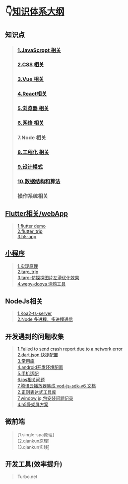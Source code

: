 # 👇[知识体系大纲](https://www.processon.com/embed/5e8d76c26376894bc67f93f7)

## 知识点
> ### [1.JavaScropt 相关](https://github.com/jiangdexiao/blog/issues/13)
> ### [2.CSS 相关](https://github.com/jiangdexiao/blog/issues/14)
> ### [3.Vue 相关](https://github.com/jiangdexiao/blog/issues/25)
> ### [4.React相关](https://github.com/jiangdexiao/blog/issues/42)
> ### [5.浏览器 相关](https://github.com/jiangdexiao/blog/issues/40)
> ### [6.网络 相关](https://github.com/jiangdexiao/blog/issues/44)
> ### 7.Node 相关
> ### [8.工程化 相关](https://github.com/jiangdexiao/blog/issues/45)
> ### [9.设计模式](https://github.com/jiangdexiao/blog/tree/master/design-mode)  
> ### [10.数据结构和算法](https://github.com/jiangdexiao/blog/tree/master/structure)  
> ### 操作系统相关

## [Flutter相关/webApp](https://www.cnblogs.com/yangyxd/p/9232308.html)
> [1.flutter demo](https://github.com/jiangdexiao/flutter-app) <br>
> [2.flutter_trip](https://github.com/jdxorg/flutter_trip_app) <br>
> [3.h5-app](https://github.com/jiangdexiao/h5-app) <br>

## [小程序](https://developers.weixin.qq.com/miniprogram/dev/framework/)
> [1.实现原理](https://developers.weixin.qq.com/miniprogram/dev/framework/quickstart/framework.html#%E6%B8%B2%E6%9F%93%E5%B1%82%E5%92%8C%E9%80%BB%E8%BE%91%E5%B1%82) <br>
> [2.taro_trip](https://github.com/jdxorg/taro-trip) <br>
> [3.taro-仿探探图片左滑优化效果](https://github.com/jiangdexiao/taro-tantan) <br>
> [4.wepy-dooya 涂鸦工具](https://github.com/jiangdexiao/wepy-dooya)

## NodeJs相关
> [1.Koa2-ts-server](https://github.com/jdxorg/koa2-ts-server) <br>
> [2.Node 多进程，多进程通信](https://blog.csdn.net/hongchh/article/details/79898816) <br>

## 开发遇到的问题收集
> [1.Failed to send crash report due to a network error](https://github.com/jiangdexiao/blog/issues/5) <br>
> [2.dart.json 快捷配置](https://github.com/jiangdexiao/blog/issues/6) <br>
> [3.常用库](https://github.com/jiangdexiao/blog/issues/7) <br>
> [4.android开发环境配置](https://github.com/jiangdexiao/blog/issues/8) <br>
> [5.手机适配](https://github.com/jiangdexiao/blog/issues/9) <br>
> [6.ios相关问题](https://github.com/jiangdexiao/blog/issues/30) <br>
> [7.腾讯云播放器集成 vod-js-sdk-v6 ](https://github.com/tencentyun/vod-js-sdk-v6) [文档](https://cloud.tencent.com/document/product/266/9239) <br>
> [2.正则表达式工具库](https://github.com/jiangdexiao/regex-tool) <br>
> [7.window jq 包安装问题记录](https://github.com/jiangdexiao/blog/issues/12) <br>
> [4.h5骨架屏方案](https://xiaoiver.github.io/coding/2017/07/30/%E4%B8%BAvue%E9%A1%B9%E7%9B%AE%E6%B7%BB%E5%8A%A0%E9%AA%A8%E6%9E%B6%E5%B1%8F.html) <br>

## 微前端
> [1.single-spa原理]<br>
> [2.qiankun原理]<br>
> [3.qiankun实践]<br>

## 开发工具(效率提升)
> Turbo.net
